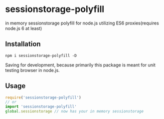 # sessionstorage-polyfill

in memory sessionstorage polyfill for node.js utilizing ES6 proxies(requires node.js 6 at least)

## Installation

```
npm i sessionstorage-polyfill -D
```
Saving for development, because primarily this package is meant for unit testing browser in node.js.

## Usage

```javascript
require('sessionstorage-polyfill')
// or
import 'sessionstorage-polyfill'
global.sessionstorage // now has your in memory sessionstorage
```